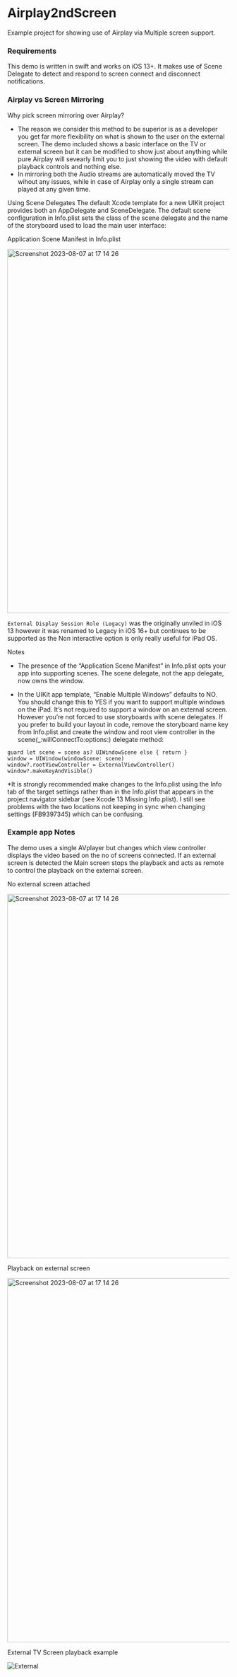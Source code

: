 # Airplay2ndScreen
Example project for showing use of Airplay via Multiple screen support.

### Requirements
This demo is written in swift and works on iOS 13+. It makes use of Scene Delegate to detect and respond to screen connect and disconnect notifications. 

### Airplay vs Screen Mirroring
Why pick screen mirroring over Airplay? 
* The reason we consider this method to be superior is as a developer you get far more flexibility on what is shown to the user on the external screen. The demo included shows a basic interface on the TV or external screen but it can be modified to show just about anything while pure Airplay will sevearly limit you to just showing the video with default playback controls and nothing else. 
* In mirroring both the Audio streams are automatically moved the TV wihout any issues, while in case of Airplay only a single stream can played at any given time.

Using Scene Delegates
The default Xcode template for a new UIKit project provides both an AppDelegate and SceneDelegate. The default scene configuration in Info.plist sets the class of the scene delegate and the name of the storyboard used to load the main user interface:

Application Scene Manifest in Info.plist

<img width="824" alt="Screenshot 2023-08-07 at 17 14 26" src="https://github.com/feedfm/Airplay2ndScreen/assets/9086361/97401917-b434-4ce1-842e-e8a91997f654">

```External Display Session Role (Legacy)``` was the originally unviled in iOS 13 however it was renamed to Legacy in iOS 16+ but continues to be supported as the Non interactive option is only really useful for iPad OS. 

Notes
* The presence of the “Application Scene Manifest” in Info.plist opts your app into supporting scenes. The scene delegate, not the app delegate, now owns the window.

* In the UIKit app template, “Enable Multiple Windows” defaults to NO. You should change this to YES if you want to support multiple windows on the iPad. It’s not required to support a window on an external screen. However you’re not forced to use storyboards with scene delegates. If you prefer to build your layout in code, remove the storyboard name key from Info.plist and create the window and root view controller in the scene(_:willConnectTo:options:) delegate method:
```
guard let scene = scene as? UIWindowScene else { return }
window = UIWindow(windowScene: scene)
window?.rootViewController = ExternalViewController()
window?.makeKeyAndVisible()
```
*It is strongly recommended make changes to the Info.plist using the Info tab of the target settings rather than in the Info.plist that appears in the project navigator sidebar (see Xcode 13 Missing Info.plist). I still see problems with the two locations not keeping in sync when changing settings (FB9397345) which can be confusing.


### Example app Notes

The demo uses a single AVplayer but changes which view controller displays the video based on the no of screens connected. If an external screen is detected the Main screen stops the playback and acts as remote to control the playback on the external screen.

No external screen attached

<img height="824" alt="Screenshot 2023-08-07 at 17 14 26" src="https://github.com/feedfm/Airplay2ndScreen/assets/9086361/8253e839-5cc5-4d6e-838b-c02007c4d249">

Playback on external screen

<img height="824" alt="Screenshot 2023-08-07 at 17 14 26" src="https://github.com/feedfm/Airplay2ndScreen/assets/9086361/e72fa4e2-17c7-45ff-8fab-bfe75136d0a9">

External TV Screen playback example 

![External](https://github.com/feedfm/Airplay2ndScreen/assets/9086361/a43651d8-4cdb-41ea-9762-35951815ea4c)

